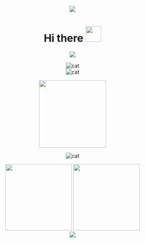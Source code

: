<div align=center>
  
<img src="https://github.com/user-attachments/assets/165ed0eb-40e6-43a4-ac5c-6693f3108db7"/>
  
# Hi there <img width=42 src='https://github.com/user-attachments/assets/71526a61-8b40-46ef-8338-5d412283b9dc' />

<div align="center">
  <img src="https://github.com/user-attachments/assets/2d3221bf-0ada-4ac1-8df0-432bda2b9533"/>
</div>

![cat](https://img.shields.io/badge/i%20wish%20i%20was%20a%20cat-green) \
![cat](https://img.shields.io/badge/no%20school,%20no%20work%20-blue)
<div align="center">
  <img width=182 src="https://github.com/user-attachments/assets/5c233a69-5fc0-4ae9-96e3-aa0b1aeb42c9"/>
</div>

![cat](https://img.shields.io/badge/just%20meow%20meow~~-yellow)

<div align="center">
  <img height="180em" src="https://github-readme-stats.vercel.app/api?username=vanlocvo&show_icons=true&count_private=true&rank_icon=github&include_all_commits=true&theme=github_dark&hide_border=true#gh-dark-mode-only"/>
  <img height="180em" src="https://github-readme-stats.vercel.app/api/top-langs/?username=vanlocvo&layout=compact&langs_count=7&theme=github_dark&hide_border=true"/>
</div>

<img src="https://github.com/user-attachments/assets/8a01a892-5803-4c5c-8b7d-7172d805a26d"/>
